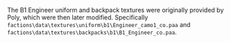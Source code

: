 The B1 Engineer uniform and backpack textures were originally provided by Poly, which were then later modified. Specifically `factions\data\textures\uniform\b1\Engineer_camo1_co.paa` and `factions\data\textures\backpacks\b1\B1_Engineer_co.paa`.